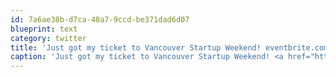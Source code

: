 ```yaml
---
id: 7a6ae38b-d7ca-48a7-9ccd-be371dad6d07
blueprint: text
category: twitter
title: 'Just got my ticket to Vancouver Startup Weekend! eventbrite.com/event/18893460…'
caption: 'Just got my ticket to Vancouver Startup Weekend! <a href="http://www.eventbrite.com/event/1889346085/estw" title="http://www.eventbrite.com/event/1889346085/estw" class="link link_untco">eventbrite.com/event/18893460…</a>'
---
```

